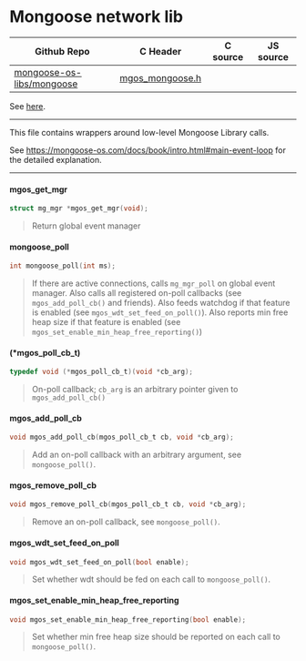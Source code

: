 # Mongoose network lib
| Github Repo | C Header | C source  | JS source |
| ----------- | -------- | --------  | ----------------- |
| [mongoose-os-libs/mongoose](https://github.com/mongoose-os-libs/mongoose) | [mgos_mongoose.h](https://github.com/mongoose-os-libs/mongoose/tree/master/include/mgos_mongoose.h) | &nbsp;  | &nbsp;         |



See [here](https://github.com/cesanta/mongoose).


 ----- 

This file contains wrappers around low-level Mongoose Library calls.

See https://mongoose-os.com/docs/book/intro.html#main-event-loop
for the detailed explanation.
 

 ----- 
#### mgos_get_mgr

```c
struct mg_mgr *mgos_get_mgr(void);
```
>  Return global event manager 
#### mongoose_poll

```c
int mongoose_poll(int ms);
```
> 
> If there are active connections, calls `mg_mgr_poll` on global event
> manager. Also calls all registered on-poll callbacks (see
> `mgos_add_poll_cb()` and friends). Also feeds watchdog if that feature is
> enabled (see `mgos_wdt_set_feed_on_poll()`). Also reports min free heap size
> if that feature is enabled (see `mgos_set_enable_min_heap_free_reporting()`)
>  
#### (*mgos_poll_cb_t)

```c
typedef void (*mgos_poll_cb_t)(void *cb_arg);
```
> 
> On-poll callback; `cb_arg` is an arbitrary pointer given to
> `mgos_add_poll_cb()`
>  
#### mgos_add_poll_cb

```c
void mgos_add_poll_cb(mgos_poll_cb_t cb, void *cb_arg);
```
> 
> Add an on-poll callback with an arbitrary argument, see `mongoose_poll()`.
>  
#### mgos_remove_poll_cb

```c
void mgos_remove_poll_cb(mgos_poll_cb_t cb, void *cb_arg);
```
> 
> Remove an on-poll callback, see `mongoose_poll()`.
>  
#### mgos_wdt_set_feed_on_poll

```c
void mgos_wdt_set_feed_on_poll(bool enable);
```
> 
> Set whether wdt should be fed on each call to `mongoose_poll()`.
>  
#### mgos_set_enable_min_heap_free_reporting

```c
void mgos_set_enable_min_heap_free_reporting(bool enable);
```
> 
> Set whether min free heap size should be reported on each call to
> `mongoose_poll()`.
>  
